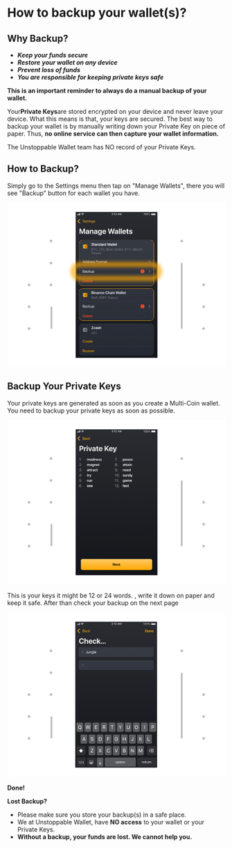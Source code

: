 # How to backup your wallet(s)?

## Why Backup?

- ***Keep your funds secure***
- ***Restore** **your wallet on any device***
- ***Prevent loss of funds***
- ***You are responsible for keeping private keys safe***

**This is an important reminder to always do a manual backup of your wallet.**

Your**Private Keys**are stored encrypted on your device and never leave your device. What this means is that, your keys are secured. The best way to backup your wallet is by manually writing down your Private Key on piece of paper. Thus, **no online service can then capture your wallet information.**

The Unstoppable Wallet team has NO record of your Private Keys.

## How to Backup?

Simply go to the Settings menu then tap on "Manage Wallets", there you will see "Backup" button for each wallet you have.

![](../images/backup-manage.png)

## Backup Your Private Keys

Your private keys are generated as soon as you create a Multi-Coin wallet. You need to backup your private keys as soon as possible.

![](../images/backup-pk.png)

This is your keys it might be 12 or 24 words. , write it down on paper and keep it safe. After than check your backup on the next page

![](../images/backup-check.png)

**Done!**

**Lost Backup?**

- Please make sure you store your backup(s) in a safe place.
- We at Unstoppable Wallet, have **NO access** to your wallet or your Private Keys.
- **Without a backup, your funds are lost. We cannot help you.**
